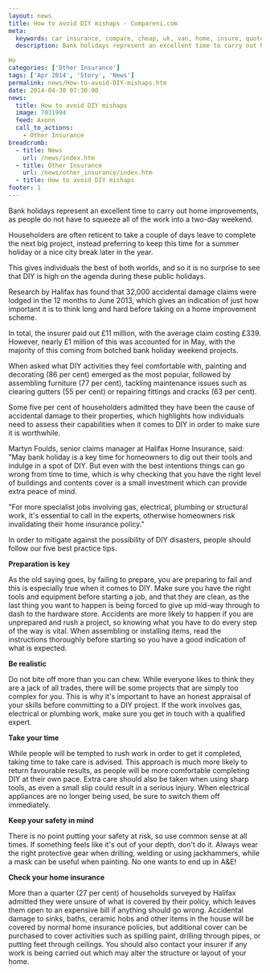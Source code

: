```yaml
---
layout: news
title: How to avoid DIY mishaps - Compareni.com
meta:
  keywords: car insurance, compare, cheap, uk, van, home, insure, quotes, online, comparison, bike, loans, life
  description: Bank holidays represent an excellent time to carry out home improvements, as people do not have to squeeze all of the work into a two-day weekend.

Ho
categories: ['Other Insurance']
tags: ['Apr 2014', 'Story', 'News']
permalink: news/How-to-avoid-DIY-mishaps.htm
date: 2014-04-30 07:30:00
news:
  title: How to avoid DIY mishaps
  image: 7031994
  feed: Axonn
  call_to_actions:
    - Other Insurance
breadcrumb:
  - title: News
    url: /news/index.htm
  - title: Other Insurance
    url: /news/other_insurance/index.htm
  - title: How to avoid DIY mishaps
footer: 1
---
```


Bank holidays represent an excellent time to carry out home improvements, as people do not have to squeeze all of the work into a two-day weekend.

Householders are often reticent to take a couple of days leave to complete the next big project, instead preferring to keep this time for a summer holiday or a nice city break later in the year.

This gives individuals the best of both worlds, and so it is no surprise to see that DIY is high on the agenda during these public holidays.

Research by Halifax has found that 32,000 accidental damage claims were lodged in the 12 months to June 2013, which gives an indication of just how important it is to think long and hard before taking on a home improvement scheme.

In total, the insurer paid out &pound;11 million, with the average claim costing &pound;339. However, nearly &pound;1 million of this was accounted for in May, with the majority of this coming from botched bank holiday weekend projects.

When asked what DIY activities they feel comfortable with, painting and decorating (86 per cent) emerged as the most popular, followed by assembling furniture (77 per cent), tackling maintenance issues such as clearing gutters (55 per cent) or repairing fittings and cracks (63 per cent).

Some five per cent of householders admitted they have been the cause of accidental damage to their properties, which highlights how individuals need to assess their capabilities when it comes to DIY in order to make sure it is worthwhile.

Martyn Foulds, senior claims manager at Halifax Home Insurance, said: &quot;May bank holiday is a key time for homeowners to dig out their tools and indulge in a spot of DIY. But even with the best intentions things can go wrong from time to time, which is why checking that you have the right level of buildings and contents cover is a small investment which can provide extra peace of mind.

&quot;For&nbsp;more specialist jobs involving gas, electrical, plumbing or structural work, it&#39;s essential to call in the experts, otherwise homeowners risk invalidating their home insurance policy.&quot;

In order to mitigate against the possibility of DIY disasters, people should follow our five best practice tips.

<strong>Preparation is key</strong>

As the old saying goes, by failing to prepare, you are preparing to fail and this is especially true when it comes to DIY. Make sure you have the right tools and equipment before starting a job, and that they are clean, as the last thing you want to happen is being forced to give up mid-way through to dash to the hardware store. Accidents are more likely to happen if you are unprepared and rush a project, so knowing what you have to do every step of the way is vital. When assembling or installing items, read the instructions thoroughly before starting so you have a good indication of what is expected.

<strong>Be realistic</strong>

Do not bite off more than you can chew. While everyone likes to think they are a jack of all trades, there will be some projects that are simply too complex for you. This is why it&#39;s important to have an honest appraisal of your skills before committing to a DIY project. If the work involves gas, electrical or plumbing work, make sure you get in touch with a qualified expert.

<strong>Take your time</strong>

While people will be tempted to rush work in order to get it completed, taking time to take care is advised. This approach is much more likely to return favourable results, as people will be more comfortable completing DIY at their own pace. Extra care should also be taken when using sharp tools, as even a small slip could result in a serious injury. When electrical appliances are no longer being used, be sure to switch them off immediately.

<strong>Keep your safety in mind</strong>

There is no point putting your safety at risk, so use common sense at all times. If something feels like it&#39;s out of your depth, don&#39;t do it. Always wear the right protective gear when drilling, welding or using jackhammers, while a mask can be useful when painting. No one wants to end up in A&amp;E! &nbsp;

<strong>Check your home insurance</strong>

More than a quarter (27 per cent) of households surveyed by Halifax admitted they were unsure of what is covered by their policy, which leaves them open to an expensive bill if anything should go wrong. Accidental damage to sinks, baths, ceramic hobs and other items in the house will be covered by normal home insurance policies, but additional cover can be purchased to cover activities such as spilling paint, drilling through pipes, or putting feet through ceilings. You should also contact your insurer if any work is being carried out which may alter the structure or layout of your home.
